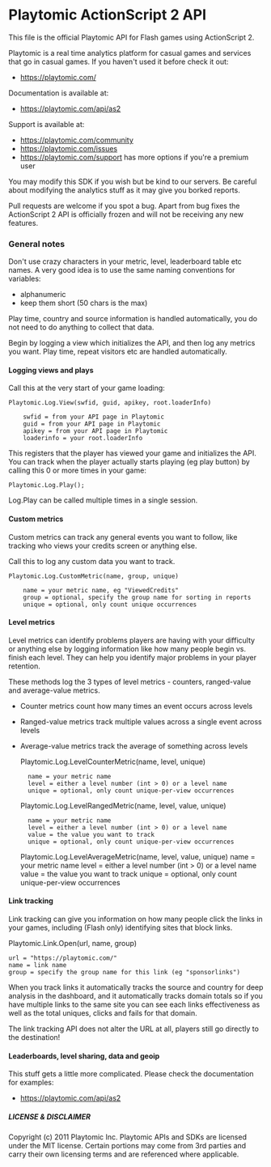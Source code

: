 # Playtomic ActionScript 2 API

This file is the official Playtomic API for Flash games using ActionScript 2. 

Playtomic is a real time analytics platform for casual games and services 
that go in casual games.  If you haven't used it before check it out:

- https://playtomic.com/

Documentation is available at:

- https://playtomic.com/api/as2

Support is available at:

- https://playtomic.com/community
- https://playtomic.com/issues
- https://playtomic.com/support has more options if you're a premium user

	
You may modify this SDK if you wish but be kind to our servers.  Be
careful about modifying the analytics stuff as it may give you 
borked reports.

Pull requests are welcome if you spot a bug.  Apart from bug fixes the
ActionScript 2 API is officially frozen and will not be receiving any
new features.

### General notes
Don't use crazy characters in your metric, level, leaderboard table etc 
names.  A very good idea is to use the same naming conventions for variables:

- alphanumeric
- keep them short (50 chars is the max)

Play time, country and source information is handled automatically, you do not 
need to do anything to collect that data.

Begin by logging a view which initializes the API, and then log any metrics you 
want.  Play time, repeat visitors etc are handled automatically.

#### Logging views and plays
Call this at the very start of your game loading:

	Playtomic.Log.View(swfid, guid, apikey, root.loaderInfo)
	
		swfid = from your API page in Playtomic
		guid = from your API page in Playtomic
		apikey = from your API page in Playtomic
		loaderinfo = your root.loaderInfo

This registers that the player has viewed your game and initializes the
API.  You can track when the player actually starts playing (eg play button)
by calling this 0 or more times in your game:

	Playtomic.Log.Play();
	
Log.Play can be called multiple times in a single session.

#### Custom metrics
Custom metrics can track any general events you want to follow, like 
tracking who views your credits screen or anything else.

Call this to log any custom data you want to track.

	Playtomic.Log.CustomMetric(name, group, unique)
	
		name = your metric name, eg "ViewedCredits"
		group = optional, specify the group name for sorting in reports
		unique = optional, only count unique occurrences 

#### Level metrics
Level metrics can identify problems players are having with your difficulty 
or anything else by logging information like how many people begin vs. finish
each level.  They can help you identify major problems in your player retention.

These methods log the 3 types of level metrics - counters, ranged-value 
and average-value metrics.

- Counter metrics count how many times an event occurs across levels
- Ranged-value metrics track multiple values across a single event across levels
- Average-value metrics track the average of something across levels

	Playtomic.Log.LevelCounterMetric(name, level, unique)

		name = your metric name
		level = either a level number (int > 0) or a level name
		unique = optional, only count unique-per-view occurrences

	Playtomic.Log.LevelRangedMetric(name, level, value, unique)

		name = your metric name
		level = either a level number (int > 0) or a level name
		value = the value you want to track
		unique = optional, only count unique-per-view occurrences 


	Playtomic.Log.LevelAverageMetric(name, level, value, unique)
		name = your metric name
		level = either a level number (int > 0) or a level name
		value = the value you want to track
		unique = optional, only count unique-per-view occurrences 

#### Link tracking
Link tracking can give you information on how many people click the links 
in your games, including (Flash only) identifying sites that block links.

Playtomic.Link.Open(url, name, group)

	url = "https://playtomic.com/"
	name = link name
	group = specify the group name for this link (eg "sponsorlinks")

When you track links it automatically tracks the source and country for deep 
analysis in the dashboard, and it automatically tracks domain totals so if 
you have multiple links to the same site you can see each links effectiveness 
as well as the total uniques, clicks and fails for that domain.

The link tracking API does not alter the URL at all, players still go directly 
to the destination!

#### Leaderboards, level sharing, data and geoip 
This stuff gets a little more complicated.  Please check the documentation 
for examples:
	
- https://playtomic.com/api/as2
	
##### LICENSE & DISCLAIMER
Copyright (c) 2011 Playtomic Inc.  Playtomic APIs and SDKs are licensed 
under the MIT license.  Certain portions may come from 3rd parties and 
carry their own licensing terms and are referenced where applicable.